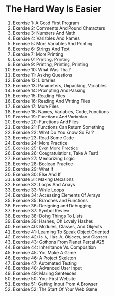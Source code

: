 # The Hard Way Is Easier
1. Exercise 1: A Good First Program
2. Exercise 2: Comments And Pound Characters
3. Exercise 3: Numbers And Math
4. Exercise 4: Variables And Names
5. Exercise 5: More Variables And Printing
6. Exercise 6: Strings And Text
7. Exercise 7: More Printing
8. Exercise 8: Printing, Printing
9. Exercise 9: Printing, Printing, Printing
10. Exercise 10: What Was That?
11. Exercise 11: Asking Questions
12. Exercise 12: Libraries
13. Exercise 13: Parameters, Unpacking, Variables
14. Exercise 14: Prompting And Passing
15. Exercise 15: Reading Files
16. Exercise 16: Reading And Writing Files
17. Exercise 17: More Files
18. Exercise 18: Names, Variables, Code, Functions
19. Exercise 19: Functions And Variables
20. Exercise 20: Functions And Files
21. Exercise 21: Functions Can Return Something
22. Exercise 22: What Do You Know So Far?
23. Exercise 23: Read Some Code
24. Exercise 24: More Practice
25. Exercise 25: Even More Practice
26. Exercise 26: Congratulations, Take A Test!
27. Exercise 27: Memorizing Logic
28. Exercise 28: Boolean Practice
29. Exercise 29: What If
30. Exercise 30: Else And If
31. Exercise 31: Making Decisions
32. Exercise 32: Loops And Arrays
33. Exercise 33: While Loops
34. Exercise 34: Accessing Elements Of Arrays
35. Exercise 35: Branches and Functions
36. Exercise 36: Designing and Debugging
37. Exercise 37: Symbol Review
38. Exercise 38: Doing Things To Lists
39. Exercise 39: Hashes, Oh Lovely Hashes
40. Exercise 40: Modules, Classes, And Objects
41. Exercise 41: Learning To Speak Object Oriented
42. Exercise 42: Is-A, Has-A, Objects, and Classes
43. Exercise 43: Gothons From Planet Percal #25
44. Exercise 44: Inheritance Vs. Composition
45. Exercise 45: You Make A Game
46. Exercise 46: A Project Skeleton
47. Exercise 47: Automated Testing
48. Exercise 48: Advanced User Input
49. Exercise 49: Making Sentences
50. Exercise 50: Your First Website
51. Exercise 51: Getting Input From A Browser
52. Exercise 52: The Start Of Your Web Game